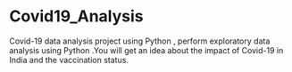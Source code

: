 # Covid19_Analysis
Covid-19 data analysis project using Python , perform exploratory data analysis using Python .You will get an idea about the impact of Covid-19 in India and the vaccination status. 

